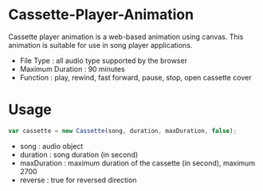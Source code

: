 # Cassette-Player-Animation

Cassette player animation is a web-based animation using canvas. This animation is suitable for use in song player applications.

- File Type : all audio type supported by the browser
- Maximum Duration : 90 minutes
- Function : play, rewind, fast forward, pause, stop, open cassette cover

# Usage

```javascript
var cassette = new Cassette(song, duration, maxDuration, false);
```

- song : audio object
- duration : song duration (in second)
- maxDuration : maximum duration of the cassette (in second), maximum 2700
- reverse : true for reversed direction